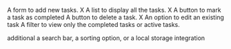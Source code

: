 A form to add new tasks. X
A list to display all the tasks. X
A button to mark a task as completed
A button to delete a task. X
An option to edit an existing task
A filter to view only the completed tasks or active tasks.

additional
a search bar,
a sorting option,
or a local storage integration
